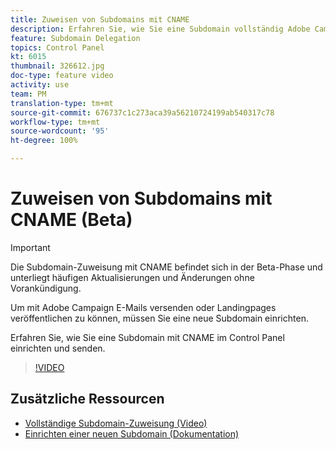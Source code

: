```yaml
---
title: Zuweisen von Subdomains mit CNAME
description: Erfahren Sie, wie Sie eine Subdomain vollständig Adobe Campaign zuweisen.
feature: Subdomain Delegation
topics: Control Panel
kt: 6015
thumbnail: 326612.jpg
doc-type: feature video
activity: use
team: PM
translation-type: tm+mt
source-git-commit: 676737c1c273aca39a56210724199ab540317c78
workflow-type: tm+mt
source-wordcount: '95'
ht-degree: 100%

---
```



# Zuweisen von Subdomains mit CNAME (Beta)

>[!IMPORTANT]
>
> Die Subdomain-Zuweisung mit CNAME befindet sich in der Beta-Phase und unterliegt häufigen Aktualisierungen und Änderungen ohne Vorankündigung.

Um mit Adobe Campaign E-Mails versenden oder Landingpages veröffentlichen zu können, müssen Sie eine neue Subdomain einrichten.

Erfahren Sie, wie Sie eine Subdomain mit CNAME im Control Panel einrichten und senden.

>[!VIDEO](https://video.tv.adobe.com/v/326612?quality=12)

## Zusätzliche Ressourcen

* [Vollständige Subdomain-Zuweisung (Video)](./subdomain-delegation.md)
* [Einrichten einer neuen Subdomain (Dokumentation)](https://docs.adobe.com/content/help/de-DE/control-panel/using/subdomains-and-certificates/setting-up-new-subdomain.html)
